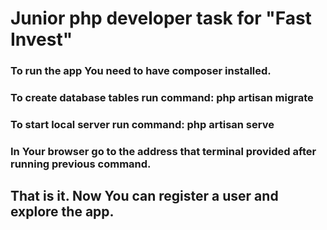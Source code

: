 # Junior php developer task for "Fast Invest"

### To run the app You need to have composer installed.
### To create database tables run command: php artisan migrate
### To start local server run command: php artisan serve
### In Your browser go to the address that terminal provided after running previous command.

## That is it. Now You can register a user and explore the app.

